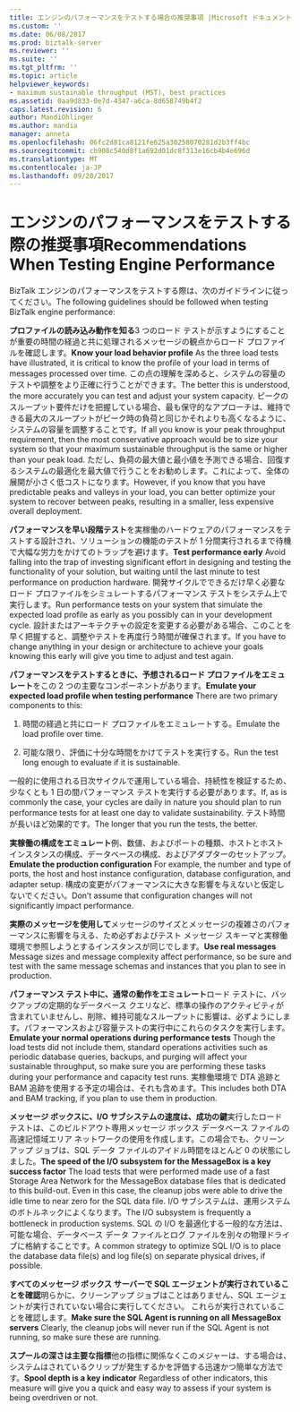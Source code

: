 ```yaml
---
title: エンジンのパフォーマンスをテストする場合の推奨事項 |Microsoft ドキュメント
ms.custom: ''
ms.date: 06/08/2017
ms.prod: biztalk-server
ms.reviewer: ''
ms.suite: ''
ms.tgt_pltfrm: ''
ms.topic: article
helpviewer_keywords:
- maximum sustainable throughput (MST), best practices
ms.assetid: 0aa9d833-0e7d-4347-a6ca-8d658749b4f2
caps.latest.revision: 6
author: MandiOhlinger
ms.author: mandia
manager: anneta
ms.openlocfilehash: 06fc2d81ca8121fe625a30258070281d2b3ff4bc
ms.sourcegitcommit: cb908c540d8f1a692d01dc8f313e16cb4b4e696d
ms.translationtype: MT
ms.contentlocale: ja-JP
ms.lasthandoff: 09/20/2017
---
```

# <a name="recommendations-when-testing-engine-performance"></a><span data-ttu-id="b275e-102">エンジンのパフォーマンスをテストする際の推奨事項</span><span class="sxs-lookup"><span data-stu-id="b275e-102">Recommendations When Testing Engine Performance</span></span>
<span data-ttu-id="b275e-103">BizTalk エンジンのパフォーマンスをテストする際は、次のガイドラインに従ってください。</span><span class="sxs-lookup"><span data-stu-id="b275e-103">The following guidelines should be followed when testing BizTalk engine performance:</span></span>  
  
 <span data-ttu-id="b275e-104">**プロファイルの読み込み動作を知る**3 つのロード テストが示すようにすることが重要の時間の経過と共に処理されるメッセージの観点からロード プロファイルを確認します。</span><span class="sxs-lookup"><span data-stu-id="b275e-104">**Know your load behavior profile** As the three load tests have illustrated, it is critical to know the profile of your load in terms of messages processed over time.</span></span>  <span data-ttu-id="b275e-105">この点の理解を深めると、システムの容量のテストや調整をより正確に行うことができます。</span><span class="sxs-lookup"><span data-stu-id="b275e-105">The better this is understood, the more accurately you can test and adjust your system capacity.</span></span> <span data-ttu-id="b275e-106">ピークのスループット要件だけを把握している場合、最も保守的なアプローチは、維持できる最大のスループットがピーク時の負荷と同じかそれよりも高くなるように、システムの容量を調整することです。</span><span class="sxs-lookup"><span data-stu-id="b275e-106">If all you know is your peak throughput requirement, then the most conservative approach would be to size your system so that your maximum sustainable throughput is the same or higher than your peak load.</span></span> <span data-ttu-id="b275e-107">ただし、負荷の最大値と最小値を予測できる場合、回復するシステムの最適化を最大値で行うことをお勧めします。これによって、全体の展開が小さく低コストになります。</span><span class="sxs-lookup"><span data-stu-id="b275e-107">However, if you know that you have predictable peaks and valleys in your load, you can better optimize your system to recover between peaks, resulting in a smaller, less expensive overall deployment.</span></span>  
  
 <span data-ttu-id="b275e-108">**パフォーマンスを早い段階テスト**を実稼働のハードウェアのパフォーマンスをテストする設計され、ソリューションの機能のテストが 1 分間実行されるまで待機で大幅な労力をかけてのトラップを避けます。</span><span class="sxs-lookup"><span data-stu-id="b275e-108">**Test performance early** Avoid falling into the trap of investing significant effort in designing and testing the functionality of your solution, but waiting until the last minute to test performance on production hardware.</span></span> <span data-ttu-id="b275e-109">開発サイクルでできるだけ早く必要なロード プロファイルをシミュレートするパフォーマンス テストをシステム上で実行します。</span><span class="sxs-lookup"><span data-stu-id="b275e-109">Run performance tests on your system that simulate the expected load profile as early as you possibly can in your development cycle.</span></span> <span data-ttu-id="b275e-110">設計またはアーキテクチャの設定を変更する必要がある場合、このことを早く把握すると、調整やテストを再度行う時間が確保されます。</span><span class="sxs-lookup"><span data-stu-id="b275e-110">If you have to change anything in your design or architecture to achieve your goals knowing this early will give you time to adjust and test again.</span></span>  
  
 <span data-ttu-id="b275e-111">**パフォーマンスをテストするときに、予想されるロード プロファイルをエミュレート**をこの 2 つの主要なコンポーネントがあります。</span><span class="sxs-lookup"><span data-stu-id="b275e-111">**Emulate your expected load profile when testing performance** There are two primary components to this:</span></span>  
  
1.  <span data-ttu-id="b275e-112">時間の経過と共にロード プロファイルをエミュレートする。</span><span class="sxs-lookup"><span data-stu-id="b275e-112">Emulate the load profile over time.</span></span>  
  
2.  <span data-ttu-id="b275e-113">可能な限り、評価に十分な時間をかけてテストを実行する。</span><span class="sxs-lookup"><span data-stu-id="b275e-113">Run the test long enough to evaluate if it is sustainable.</span></span>  
  
 <span data-ttu-id="b275e-114">一般的に使用される日次サイクルで運用している場合、持続性を検証するため、少なくとも 1 日の間パフォーマンス テストを実行する必要があります。</span><span class="sxs-lookup"><span data-stu-id="b275e-114">If, as is commonly the case, your cycles are daily in nature you should plan to run performance tests for at least one day to validate sustainability.</span></span> <span data-ttu-id="b275e-115">テスト時間が長いほど効果的です。</span><span class="sxs-lookup"><span data-stu-id="b275e-115">The longer that you run the tests, the better.</span></span>  
  
 <span data-ttu-id="b275e-116">**実稼働の構成をエミュレート**例、数値、およびポートの種類、ホストとホスト インスタンスの構成、データベースの構成、およびアダプターのセットアップ。</span><span class="sxs-lookup"><span data-stu-id="b275e-116">**Emulate the production configuration** For example, the number and type of ports, the host and host instance configuration, database configuration, and adapter setup.</span></span> <span data-ttu-id="b275e-117">構成の変更がパフォーマンスに大きな影響を与えないと仮定しないでください。</span><span class="sxs-lookup"><span data-stu-id="b275e-117">Don’t assume that configuration changes will not significantly impact performance.</span></span>  
  
 <span data-ttu-id="b275e-118">**実際のメッセージを使用して**メッセージのサイズとメッセージの複雑さのパフォーマンスに影響を与える、ため必ずおよびテスト メッセージ スキーマと実稼働環境で参照しようとするインスタンスが同じでします。</span><span class="sxs-lookup"><span data-stu-id="b275e-118">**Use real messages** Message sizes and message complexity affect performance, so be sure and test with the same message schemas and instances that you plan to see in production.</span></span>  
  
 <span data-ttu-id="b275e-119">**パフォーマンス テスト中に、通常の動作をエミュレート**ロード テストに、バックアップの定期的なデータベース クエリなど、標準の操作のアクティビティが含まれていませんし、削除、維持可能なスループットに影響は、必ずようにします。パフォーマンスおよび容量テストの実行中にこれらのタスクを実行します。</span><span class="sxs-lookup"><span data-stu-id="b275e-119">**Emulate your normal operations during performance tests** Though the load tests did not include them, standard operations activities such as periodic database queries, backups, and purging will affect your sustainable throughput, so make sure you are performing these tasks during your performance and capacity test runs.</span></span> <span data-ttu-id="b275e-120">実稼働環境で DTA 追跡と BAM 追跡を使用する予定の場合は、それも含めます。</span><span class="sxs-lookup"><span data-stu-id="b275e-120">This includes both DTA and BAM tracking, if you plan to use them in production.</span></span>  
  
 <span data-ttu-id="b275e-121">**メッセージ ボックスに、I/O サブシステムの速度は、成功の鍵**実行したロード テストは、このビルドアウト専用メッセージ ボックス データベース ファイルの高速記憶域エリア ネットワークの使用を作成します。この場合でも、クリーンアップ ジョブは、SQL データ ファイルのアイドル時間をほとんど 0 の状態にしました。</span><span class="sxs-lookup"><span data-stu-id="b275e-121">**The speed of the I/O subsystem for the MessageBox is a key success factor** The load tests that were performed made use of a fast Storage Area Network for the MessageBox database files that is dedicated to this build-out. Even in this case, the cleanup jobs were able to drive the idle time to near zero for the SQL data file.</span></span> <span data-ttu-id="b275e-122">I/O サブシステムは、運用システムのボトルネックによくなります。</span><span class="sxs-lookup"><span data-stu-id="b275e-122">The I/O subsystem is frequently a bottleneck in production systems.</span></span> <span data-ttu-id="b275e-123">SQL の I/O を最適化する一般的な方法は、可能な場合、データベース データ ファイルとログ ファイルを別々の物理ドライブに格納することです。</span><span class="sxs-lookup"><span data-stu-id="b275e-123">A common strategy to optimize SQL I/O is to place the database data file(s) and log file(s) on separate physical drives, if possible.</span></span>  
  
 <span data-ttu-id="b275e-124">**すべてのメッセージ ボックス サーバーで SQL エージェントが実行されていることを確認**明らかに、クリーンアップ ジョブはことはありません、SQL エージェントが実行されていない場合に実行してください。 これらが実行されていることを確認します。</span><span class="sxs-lookup"><span data-stu-id="b275e-124">**Make sure the SQL Agent is running on all MessageBox servers** Clearly, the cleanup jobs will never run if the SQL Agent is not running, so make sure these are running.</span></span>  
  
 <span data-ttu-id="b275e-125">**スプールの深さは主要な指標**他の指標に関係なくこのメジャーは、する場合は、システムはされているクリップが発生するかを評価する迅速かつ簡単な方法です。</span><span class="sxs-lookup"><span data-stu-id="b275e-125">**Spool depth is a key indicator** Regardless of other indicators, this measure will give you a quick and easy way to assess if your system is being overdriven or not.</span></span>